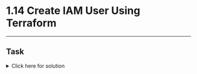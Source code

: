 # 1.14 Create IAM User Using Terraform
---
## Task

<details>
  <summary>Click here for solution</summary>

  ## Solution
  
</details>
